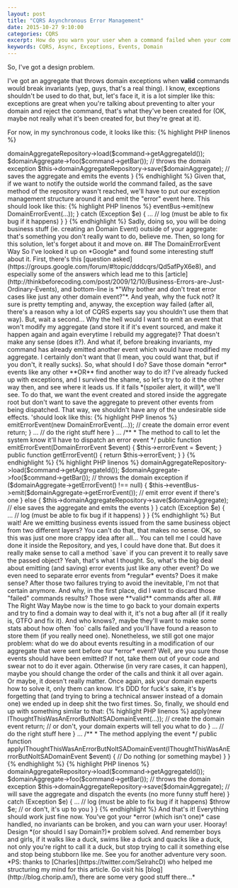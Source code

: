 ```yaml
---
layout: post
title: "CQRS Asynchronous Error Management"
date: 2015-10-27 9:10:00
categories: CQRS
excerpt: How do you warn your user when a command failed when your command handler is async?
keywords: CQRS, Async, Exceptions, Events, Domain
---
```

So, I've got a design problem.

I've got an aggregate that throws domain exceptions when **valid** commands would break invariants (yep, guys, that's a real thing). I know, exceptions shouldn't be used to do that, but, let's face it, it is a lot simpler like this: exceptions are great when you're talking about preventing to alter your domain and reject the command, that's what they've been created for (OK, maybe not really what it's been created for, but they're great at it).

For now, in my synchronous code, it looks like this:
{% highlight PHP linenos %}
<?php
class FooAggregateRoot
{
    ...
    
    public function foo($bar)
    {
        if (...) { // Invalid condition
            throw new DomainException(...); // The domain exception
        }
    }
}
{% endhighlight %}

Problem is, if my handler is asynchronous, the command would just be rejected (as I planned it to be), but I have no way to warn the user who issued the failing command (as the exception cannot be propagated back to the command issuer). But **I WANT** him to be notified if it fails.

Of course, the easy way would be to say "If you really need your user to be notified right away, just make your handler synchronous and your problem will be solved"... well, that's true, but let's pretend that, for various reasons, **I NEED** it to be asynchronous. So, I've got to find a way to throw that exception back (or do something that looks like it).

As you have to communicate with the external world through events, the evident solution would be to transform those domain exceptions into domain error events. Let's try it.

## The Exception Way

*Summary of the situation before modification: we've got our command handler which will get the aggregate through its repository, make the domain action described by the command, and finally, the repository saving the modified aggregate and emitting the events outside (through its* embedded *event bus):*
{% highlight PHP linenos %}
<?php
public function handleFooCommand(FooCommand $command)
{
    $domainAggregate = $this->domainAggregateRepository->load($command->getAggregateId());
    $domainAggregate->foo($command->getBar()); // throws the domain exception
    $this->domainAggregateRepository->save($domainAggregate); // saves the aggregate and emits the events
}
{% endhighlight %}

Given that, if we want to notify the outside world the command failed, as the save method of the repository wasn't reached, we'll have to put our exception management structure around it and emit the "error" event here. This should look like this:
{% highlight PHP linenos %}
<?php
public function handleFooCommand(FooCommand $command)
{
    try {
        ... //still does the same stuff as previously
    } catch (DomainException $e) {
        $this->eventBus->emit(new DomainErrorEvent(...));
    } catch (Exception $e) {
        ... // log (must be able to fix bug if it happens)
    }
}
{% endhighlight %}

Sadly, doing so, you will be doing business stuff (ie. creating an Domain Event) outside of your aggregate: that's something you don't really want to do, believe me. Then, so long for this solution, let's forget about it and move on.

## The DomainErrorEvent Way

So I've looked it up on *Google* and found some interesting stuff about it. First, there's this [question asked](https://groups.google.com/forum/#!topic/dddcqrs/Qd5afPyX6e8), and especially some of the answers which lead me to this [article](http://thinkbeforecoding.com/post/2009/12/10/Business-Errors-are-Just-Ordinary-Events), and bottom-line is *"Why bother and don't treat error cases like just any other domain event?"*.

And yeah, why the fuck not? It sure is pretty tempting and, anyway, the exception way failed (after all, there's a reason why a lot of CQRS experts say you shouldn't use them that way).

But, wait a second... Why the hell would I want to emit an event that won't modify my aggregate (and store it if it's event sourced, and make it happen again and again everytime I rebuild my aggregate)? That doesn't make any sense (does it?). And what if, before breaking invariants, my command has already emitted another event which would have modified my aggregate. I certainly don't want that (I mean, you could want that, but if you don't, it really sucks).

So, what should I do? Save those domain *error* events like any other **OR** find another way to do it? I've already fucked up with exceptions, and I survived the shame, so let's try to do it the other way then, and see where it leads us. If it fails *(spoiler alert, it will)*, we'll see.

To do that, we want the event created and stored inside the aggregate root but don't want to save the aggregate to prevent other events from being dispatched. That way, we shouldn't have any of the undesirable side effects.

'should look like this:
{% highlight PHP linenos %}
<?php
class FooAggregateRoot extends EventSourcedAggregateRoot // Yep, I'm using broadway (and you should too ;P)
{
    ...
    
    /**
     * @var Event
     */
    private $errorEvent; // Where the event is stored before being sent by our event bus
    
    public function foo($bar)
    {
        if (...) { // Invalid condition
            $this->emitErrorEvent(new DomainErrorEvent(...)); // create the domain error event
            return;
        }
        ... // do the right stuff here
    }
    
    ...
    
    /**
     * The method to call to let the system know it'll have to dispatch an error event
     */
    public function emitErrorEvent(DomainErrorEvent $event)
    {
        $this->errorEvent = $event;
    }
    
    public function getErrorEvent()
    {
        return $this->errorEvent;
    }
}
{% endhighlight %}
{% highlight PHP linenos %}
<?php
public function handleFooCommand(FooCommand $command)
{
    try {
        $domainAggregate = $this->domainAggregateRepository->load($command->getAggregateId());
        $domainAggregate->foo($command->getBar()); // throws the domain exception
        
        if ($domainAggregate->getErrorEvent() !== null) {
            $this->eventBus->emit($domainAggregate->getErrorEvent()); // emit error event if there's one
        } else {
            $this->domainAggregateRepository->save($domainAggregate); // else saves the aggregate and emits the events
        }
    } catch (Exception $e) {
        ... // log (must be able to fix bug if it happens)
    }
}
{% endhighlight %}

But wait! Are we emitting business events issued from the same business object from two different layers? You can't do that, that makes no sense. OK, so this was just one more crappy idea after all... You can tell me I could have done it inside the Repository, and yes, I could have done that. But does it really make sense to call a method `save` if you can prevent it to really save the passed object? Yeah, that's what I thought.

So, what's the big deal about emitting (and saving) error events just like any other event? Do we even need to separate error events from *regular* events? Does it make sense? After those two failures trying to avoid the inevitable, I'm not that certain anymore.

And why, in the first place, did I want to discard those "failed" commands results? Those were **valid** commands after all.

## The Right Way

Maybe now is the time to go back to your domain experts and try to find a domain way to deal with it, it's not a bug after all (if it really is, GTFO and fix it). And who knows?, maybe they'll want to make some stats about how often `foo` calls failed and you'll have found a reason to store them (if you really need one).

Nonetheless, we still got one major problem: what do we do about events resulting in a modification of our aggregate that were sent before our *error* event?

Well, are you sure those events should have been emitted? If not, take them out of your code and swear not to do it ever again. Otherwise (in very rare cases, it can happen), maybe you should change the order of the calls and think it all over again. Or maybe, it doesn't really matter. Once again, ask your domain experts how to solve it, only them can know. It's DDD for fuck's sake, it's by forgetting that (and trying to bring a technical answer instead of a domain one) we ended up in deep shit the two first times.

So, finally, we should end up with something similar to that:
{% highlight PHP linenos %}
<?php
class FooAggregateRoot extends EventSourcedAggregateRoot
{
    ...
    
    public function foo($bar)
    {
        if (...) { // Invalid condition
            $this->apply(new IThoughtThisWasAnErrorButNoItSADomainEvent(...)); // create the domain event
            return; // or don't, your domain experts will tell you what to do
        }
        ... // do the right stuff here
    }
    
    ...
    
    /**
     * The method applying the event
     */
    public function applyIThoughtThisWasAnErrorButNoItSADomainEvent(IThoughtThisWasAnErrorButNoItSADomainEvent $event)
    {
        // Do nothing (or something maybe)
    }
}
{% endhighlight %}
{% highlight PHP linenos %}
<?php
public function handleFooCommand(FooCommand $command)
{
    try {
        $domainAggregate = $this->domainAggregateRepository->load($command->getAggregateId());
        $domainAggregate->foo($command->getBar()); // throws the domain exception
        $this->domainAggregateRepository->save($domainAggregate); // will save the aggregate and dispatch the events (no more funny stuff here)
    } catch (Exception $e) {
        ... // log (must be able to fix bug if it happens)
        $throw $e; // or don't, it's up to you
    }
}
{% endhighlight %}

And that's it! Everything should work just fine now. You've got your *error (which isn't one)* case handled, no invariants can be broken, and you can warn your user. Hooray! Design *(or should I say Domain?)* problem solved.

And remember boys and girls, if it walks like a duck, swims like a duck and quacks like a duck, not only you're right to call it a duck, but stop trying to call it something else and stop being stubborn like me.

See you for another adventure very soon.


*PS: thanks to [Charles](https://twitter.com/SelrahcD) who helped me structuring my mind for this article. Go visit his [blog](http://blog.chorip.am/), there are some very good stuff there...*